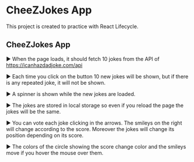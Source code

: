 # CheeZJokes App

This project is created to practice with React Lifecycle.

## CheeZJokes App

▶ When the page loads, it should fetch 10 jokes from the API of https://icanhazdadjoke.com/api

▶ Each time you click on the button 10 new jokes will be shown, but if there is any repeated joke, it will not be shown. 

▶ A spinner is shown while the new jokes are loaded.

▶ The jokes are stored in local storage so even if you reload the page the jokes will be the same.

▶ You can vote each joke clicking in the arrows. The smileys on the right will change according to the score. Moreover the jokes will change its position depending on its score.

▶ The colors of the circle showing the score change color and the smileys move if you hover the mouse over them.

